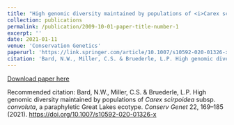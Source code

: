 ```yaml
---
title: "High genomic diversity maintained by populations of <i>Carex scirpoidea</i> subsp. <i>convoluta</i>, a paraphyletic Great Lakes ecotype"
collection: publications
permalink: /publication/2009-10-01-paper-title-number-1
excerpt: ''
date: 2021-01-11
venue: 'Conservation Genetics'
paperurl: 'https://link.springer.com/article/10.1007/s10592-020-01326-x'
citation: 'Bard, N.W., Miller, C.S. & Bruederle, L.P. High genomic diversity maintained by populations of <i>Carex scirpoidea</i> subsp. <i>convoluta</i>, a paraphyletic Great Lakes ecotype. <i> Conserv Genet</i>  22, 169–185 (2021). https://doi.org/10.1007/s10592-020-01326-x '
---
```


[Download paper here]((https://link.springer.com/article/10.1007/s10592-020-01326-x))

Recommended citation: Bard, N.W., Miller, C.S. & Bruederle, L.P. High genomic diversity maintained by populations of <i>Carex scirpoidea</i> subsp. <i>convoluta</i>, a paraphyletic Great Lakes ecotype. <i> Conserv Genet</i>  22, 169–185 (2021). https://doi.org/10.1007/s10592-020-01326-x 
